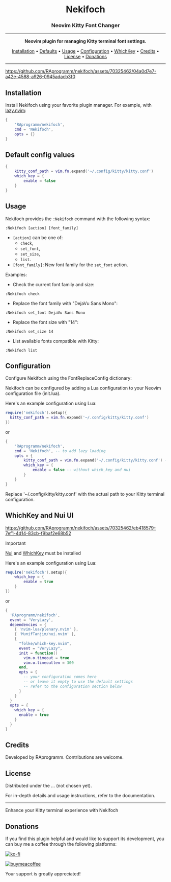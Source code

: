 <h1 align="center">Nekifoch</h1>
<h3 align="center">Neovim Kitty Font Changer</h3>
<hr>

<p align="center">
  <strong>Neovim plugin for managing Kitty terminal font settings.</strong>
</p>

<p align="center">
  <a href="#installation">Installation</a> •
  <a href="#defaults">Defaults</a> •
  <a href="#usage">Usage</a> •
  <a href="#configuration">Configuration</a> •
  <a href="#whichkey">WhichKey</a> •
  <a href="#credits">Credits</a> •
  <a href="#license">License</a> •
  <a href="#donations">Donations</a>
</p>

---

https://github.com/RAprogramm/nekifoch/assets/70325462/04a0d7e7-a42e-4588-a926-0945adacb3f0

## Installation

Install Nekifoch using your favorite plugin manager. For example, with [lazy.nvim](https://github.com/folke/lazy.nvim):

```lua
{
    'RAprogramm/nekifoch',
    cmd = 'Nekifoch',
    opts = {}
}
```

<h2 id='defaults'>Default config values</h2>

```lua
{
    kitty_conf_path = vim.fn.expand('~/.config/kitty/kitty.conf')
    which_key = {
        enable = false
    }
}
```

## Usage

Nekifoch provides the `:Nekifoch` command with the following syntax:

```vim
:Nekifoch [action] [font_family]
```

- `[action]` can be one of:
  - `check`,
  - `set_font`,
  - `set_size`,
  - `list`.
- `[font_family]`: New font family for the `set_font` action.

Examples:

- Check the current font family and size:

```vim
:Nekifoch check
```

- Replace the font family with "DejaVu Sans Mono":

```vim
:Nekifoch set_font DejaVu Sans Mono
```

- Replace the font size with "14":

```vim
:Nekifoch set_size 14
```

- List available fonts compatible with Kitty:

```vim
:Nekifoch list
```

## Configuration

Configure Nekifoch using the FontReplaceConfig dictionary:

Nekifoch can be configured by adding a Lua configuration to your Neovim configuration file (init.lua).

Here's an example configuration using Lua:

```lua
require('nekifoch').setup({
  kitty_conf_path = vim.fn.expand('~/.config/kitty/kitty.conf')
})
```

or

```lua
{
    'RAprogramm/nekifoch',
    cmd = 'Nekifoch', -- to add lazy loading
    opts = {
        kitty_conf_path = vim.fn.expand('~/.config/kitty/kitty.conf') -- your kitty config path
        which_key = {
            enable = false -- without which_key and nui
        }
    }
}
```

Replace '~/.config/kitty/kitty.conf' with the actual path to your Kitty terminal configuration.

<h2 id='whichkey'>WhichKey and Nui UI</h2>



https://github.com/RAprogramm/nekifoch/assets/70325462/eb418579-7ef1-4d14-83cb-f9baf2e68b52



> [!IMPORTANT]
> [Nui](https://github.com/MunifTanjim/nui.nvim) and [WhichKey](https://github.com/folke/which-key.nvim) must be installed

Here's an example configuration using Lua:

```lua
require('nekifoch').setup({
    which_key = {
        enable = true
    }
})
```

or

```lua
{
  'RAprogramm/nekifoch',
  event = 'VeryLazy',
  dependencies = {
    { 'nvim-lua/plenary.nvim' },
    { 'MunifTanjim/nui.nvim' },
    {
      "folke/which-key.nvim",
      event = "VeryLazy",
      init = function()
        vim.o.timeout = true
        vim.o.timeoutlen = 300
      end,
      opts = {
        -- your configuration comes here
        -- or leave it empty to use the default settings
        -- refer to the configuration section below
      }
    }
  }
  opts = {
    which_key = {
      enable = true
    }
  }
}
```

## Credits

Developed by RAprogramm. Contributions are welcome.

## License

Distributed under the ... (not chosen yet).

For in-depth details and usage instructions, refer to the documentation.

<hr>

Enhance your Kitty terminal experience with Nekifoch

## Donations

If you find this plugin helpful and would like to support its development, you can buy me a coffee through the following platforms:

[![ko-fi](https://www.ko-fi.com/img/githubbutton_sm.svg)](https://ko-fi.com/rozanov)

[![buymeacoffee](https://img.buymeacoffee.com/button-api/?username=YOUR_BMC_USERNAME&button_colour=FFDD00&font_colour=000000&font_family=Cookie&outline_colour=000000)](https://www.buymeacoffee.com/raprogramm)

Your support is greatly appreciated!
